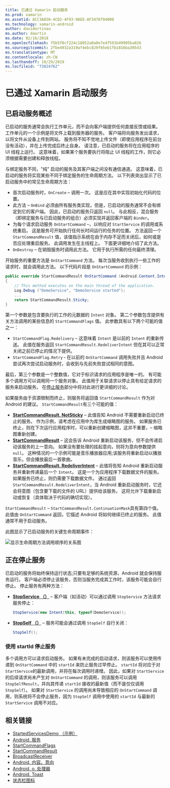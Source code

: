 ```yaml
---
title: 已通过 Xamarin 启动服务
ms.prod: xamarin
ms.assetid: 8CC3A850-4CD2-4F93-98EE-AF3470794000
ms.technology: xamarin-android
author: davidortinau
ms.author: daortin
ms.date: 02/16/2018
ms.openlocfilehash: f5b5f8cf224c18852a0a0e7e4f591b49905ba026
ms.sourcegitcommit: 2fbe4932a319af4ebc829f65eb1fb1816ba305d3
ms.translationtype: MT
ms.contentlocale: zh-CN
ms.lasthandoff: 10/29/2019
ms.locfileid: "73024762"
---
```

# <a name="started-services-with-xamarinandroid"></a>已通过 Xamarin 启动服务

## <a name="started-services-overview"></a>已启动服务概述

已启动的服务通常会执行工作单元，而不会向客户端提供任何直接反馈或结果。 工作单元的一个示例是将文件上载到服务器的服务。 客户端将向服务发出请求，以将文件从设备上传到网站。 服务将不知不觉地上传文件（即使应用程序在前台没有活动），并在上传完成后终止自身。 请注意，已启动的服务将在应用程序的 UI 线程上运行。 这意味着，如果某个服务要执行将阻止 UI 线程的工作，则它必须根据需要创建和释放线程。

与绑定服务不同，"纯" 启动的服务及其客户端之间没有通信通道。 这意味着，已启动的服务将实现某些不同于绑定服务的生命周期方法。 以下列表突出显示了已启动服务中的常见生命周期方法：

- 首次启动服务时，`OnCreate` &ndash; 调用一次。 这是应在其中实现初始化代码的位置。
- 此方法 &ndash; `OnBind` 必须由所有服务类实现，但是，已启动的服务通常不会有绑定到它的客户端。 因此，已启动的服务只返回 `null`。 与此相反，混合服务（即绑定服务与已启动服务的组合）必须实现并返回客户端的 `Binder`。
- 为每个请求启动服务 `OnStartCommand` &ndash;，以响应对 `StartService` 的调用或系统重启。 这是服务可开始执行任何长时间运行的任务的位置。 方法返回一个 `StartCommandResult` 值，该值指示系统在由于内存不足而关闭后，如何或是否应处理重启服务。 此调用发生在主线程上。 下面更详细地介绍了此方法。
- `OnDestroy` &ndash; 在销毁服务时调用此方法。 它用于执行所需的任何最终清理。

开始服务的重要方法是 `OnStartCommand` 方法。 每次当服务收到执行一些工作的请求时，就会调用此方法。 以下代码片段是 `OnStartCommand` 的示例： 

```csharp
public override StartCommandResult OnStartCommand (Android.Content.Intent intent, StartCommandFlags flags, int startId)
{
    // This method executes on the main thread of the application.
    Log.Debug ("DemoService", "DemoService started");
    ...
    return StartCommandResult.Sticky;
}
```

第一个参数是包含要执行的工作的元数据的 `Intent` 对象。 第二个参数包含提供有关方法调用的某些信息的 `StartCommandFlags` 值。 此参数具有以下两个可能的值之一：

- `StartCommandFlag.Redelivery` &ndash; 这意味着 `Intent` 是以前的 `Intent` 的重新传送。 此值在服务返回 `StartCommandResult.RedeliverIntent` 但在其可以正常关闭之前已停止的情况下提供。
- `StartCommandFlag.Retry` &dash; 在以前的 `OnStartCommand` 调用失败并且 Android 尝试再次尝试启动服务时，会收到与先前失败尝试相同的意图。

最后，第三个参数是一个整数值，它对于标识请求的应用程序是唯一的。 有可能多个调用方可以调用同一个服务对象。 此值用于关联请求以停止具有给定请求的服务来启动服务。 在[停止服务](#Stopping_the_Service)部分中将对此进行更详细的讨论。 

如果服务由于资源限制而终止，则服务将返回值 `StartCommandResult` 作为对 Android 的建议。 `StartCommandResult`有三个可能的值：

- **[StartCommandResult. NotSticky](xref:Android.App.StartCommandResult.NotSticky)** &ndash; 此值告知 Android 不需要重新启动已终止的服务。 作为示例，请考虑在应用中为库生成缩略图的服务。 如果服务已终止，则在下次运行应用程序时，可以重新创建缩略图，这并不重要，&ndash; 缩略图重新创建。
- **[StartCommandResult](xref:Android.App.StartCommandResult.Sticky)** &ndash; 这会告诉 Android 重新启动该服务，但不会传递启动该服务的上一意向。 如果没有要处理的挂起意向，则将为意向参数提供 `null`。 这种情况的一个示例可能是音乐播放器应用;该服务将重新启动以播放音乐，但会播放最后一首歌曲。
- **[StartCommandResult. RedeliverIntent](xref:Android.App.StartCommandResult.RedeliverIntent)** &ndash; 此值将告知 Android 重新启动服务并重新传递最后一个 `Intent`。 这是一个为应用程序下载数据文件的服务。 如果服务已终止，则仍需要下载数据文件。 通过返回 `StartCommandResult.RedeliverIntent`，当 Android 重新启动服务时，它还会将意图（包含要下载的文件的 URL）提供给该服务。 这将允许下载重新启动或恢复（具体取决于代码的确切实现）。

`StartCommandResult` &ndash; `StartCommandResult.ContinuationMask`具有第四个值。 此值由 `OnStartCommand` 返回，它描述 Android 将如何继续已终止的服务。 此值通常不用于启动服务。

此图显示了已启动服务的关键生命周期事件： 

![显示生命周期方法调用顺序的关系图](started-services-images/started-service-01.png "显示生命周期方法调用顺序的关系图。")

<a name="Stopping_the_Service" />

## <a name="stopping-the-service"></a>正在停止服务

已启动的服务将始终保持运行状态;只要有足够的系统资源，Android 就会保持服务运行。 客户端必须停止该服务，否则当服务完成其工作时，该服务可能会自行停止。 停止服务有两种方法： 

- **[StopService （）](xref:Android.Content.Context.StopService*)** &ndash; 客户端（如活动）可以通过调用 `StopService` 方法请求服务停止：

    ```csharp
    StopService(new Intent(this, typeof(DemoService));
    ```

- **[StopSelf （）](xref:Android.App.Service.StopSelf*)** &ndash; 服务可能会通过调用 `StopSelf` 自行关闭：

    ```csharp
    StopSelf();
    ```

### <a name="using-startid-to-stop-a-service"></a>使用 startId 停止服务

多个调用方可以请求启动服务。 如果有未完成的启动请求，则该服务可以使用传递到 `OnStartCommand` 中的 `startId` 来防止服务过早停止。 `startId` 将对应于对 `StartService`的最新调用，并将在每次调用时递增。 因此，如果对 `StartService` 的后续请求尚未产生对 `OnStartCommand` 的调用，则该服务可以调用 `StopSelfResult`，并向其传递 `startId` 接收的最新值（而不是仅仅调用 `StopSelf`）。 如果对 `StartService` 的调用尚未导致相应的 `OnStartCommand` 调用，则系统将不会停止服务，因为 `StopSelf` 调用中使用的 `startId` 与最新的 `StartService` 调用不对应。

## <a name="related-links"></a>相关链接

- [StartedServicesDemo （示例）](https://docs.microsoft.com/samples/xamarin/monodroid-samples/applicationfundamentals-servicesamples-startedservicesdemo)
- [Android. 服务](xref:Android.App.Service)
- [StartCommandFlags](xref:Android.App.StartCommandFlags)
- [StartCommandResult](xref:Android.App.StartCommandResult)
- [BroadcastReceiver](xref:Android.Content.BroadcastReceiver)
- [Android. 内容。意向](xref:Android.Content.Intent)
- [Android. o. 处理器](xref:Android.OS.Handler)
- [Android. Toast](xref:Android.Widget.Toast)
- [状态栏图标](https://developer.android.com/guide/practices/ui_guidelines/icon_design_status_bar.html)
